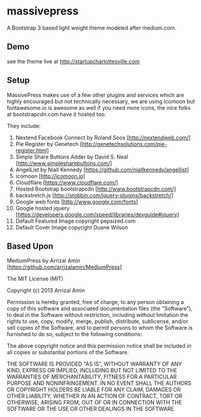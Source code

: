 massivepress
============

A Bootstrap 3 based light weight theme modeled after medium.com.


## Demo

see the theme live at http://startupcharlottesville.com


## Setup

MassivePress makes use of a few other plugins and services which are highly encouraged but not technically necessary, we are using icomoon but fontawesome.io is awesome as well if you need more icons, the nice folks at bootstrapcdn.com have it hosted too.

They include: 

 1. Nextend Facebook Connect by Roland Soos [http://nextendweb.com/]
 2. Pie Register by Genetech [http://genetechsolutions.com/pie-register.html]
 3. Simple Share Buttons Adder by David S. Neal [http://www.simplesharebuttons.com/]
 4. AngelList by Niall Kennedy [https://github.com/niallkennedy/angellist]
 5. icomoon [http://icomoon.io]
 6. Cloudflare [https://www.cloudflare.com/]
 7. Hosted Bootstrap bootstrapcdn [http://www.bootstrapcdn.com/]
 8. backstretch.js [http://srobbin.com/jquery-plugins/backstretch/]
 9. Google web fonts [http://www.google.com/fonts]
 10. Google hosted jquery [https://developers.google.com/speed/libraries/devguide#jquery]
 11. Default Featured Image copyright pepsized.com
 12. Default Cover Image copyright Duane Wilson
 
## Based Upon
MediumPress by Arrizal Amin [https://github.com/arrizalamin/MediumPress]
 
The MIT License (MIT)

Copyright (c) 2013 Arrizal Amin

Permission is hereby granted, free of charge, to any person obtaining a copy of
this software and associated documentation files (the "Software"), to deal in
the Software without restriction, including without limitation the rights to
use, copy, modify, merge, publish, distribute, sublicense, and/or sell copies of
the Software, and to permit persons to whom the Software is furnished to do so,
subject to the following conditions:

The above copyright notice and this permission notice shall be included in all
copies or substantial portions of the Software.

THE SOFTWARE IS PROVIDED "AS IS", WITHOUT WARRANTY OF ANY KIND, EXPRESS OR
IMPLIED, INCLUDING BUT NOT LIMITED TO THE WARRANTIES OF MERCHANTABILITY, FITNESS
FOR A PARTICULAR PURPOSE AND NONINFRINGEMENT. IN NO EVENT SHALL THE AUTHORS OR
COPYRIGHT HOLDERS BE LIABLE FOR ANY CLAIM, DAMAGES OR OTHER LIABILITY, WHETHER
IN AN ACTION OF CONTRACT, TORT OR OTHERWISE, ARISING FROM, OUT OF OR IN
CONNECTION WITH THE SOFTWARE OR THE USE OR OTHER DEALINGS IN THE SOFTWARE.
